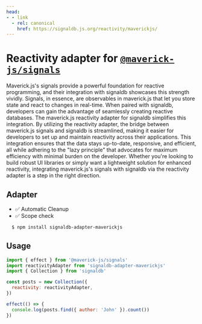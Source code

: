 ```yaml
---
head:
- - link
  - rel: canonical
    href: https://signaldb.js.org/reactivity/maverickjs/
---
```

# Reactivity adapter for [`@maverick-js/signals`](https://github.com/maverick-js/signals)

Maverick.js's signals provide a powerful foundation for reactive programming, and their integration with signaldb showcases this strength vividly. Signals, in essence, are observables in maverick.js that let you store state and react to changes in real-time. When paired with signaldb, developers can gain the advantage of seamlessly creating reactive databases. The maverick.js reactivity adapter for signaldb simplifies this integration. By utilizing the reactivity adapter, the bridge between maverick.js signals and signaldb is streamlined, making it easier for developers to set up and maintain reactivity across their applications. This integration ensures that the data stays up-to-date, responsive, and efficient, all while adhering to the "lazy principle" that advocates for maximum efficiency with minimal burden on the developer. Whether you're looking to build robust UI libraries or simply want a lightweight solution for enhanced reactivity, integrating maverick.js's signals with signaldb via the reactivity adapter is a step in the right direction.

## Adapter

* ✅ Automatic Cleanup 
* ✅ Scope check

```bash
  $ npm install signaldb-adapter-maverickjs
```

## Usage

```js
import { effect } from '@maverick-js/signals'
import reactivityAdapter from 'signaldb-adapter-maverickjs'
import { Collection } from 'signaldb'

const posts = new Collection({
  reactivity: reactivityAdapter,
})

effect(() => {
  console.log(posts.find({ author: 'John' }).count())
})
```
